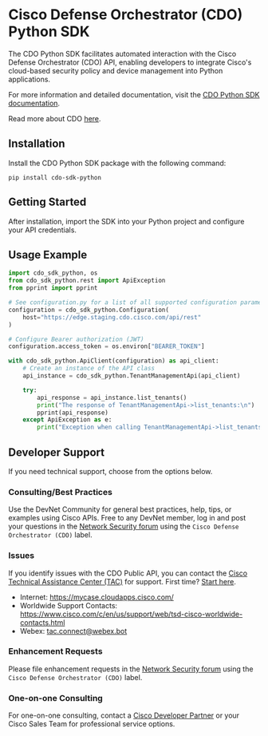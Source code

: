 # Cisco Defense Orchestrator (CDO) Python SDK
The CDO Python SDK facilitates automated interaction with the Cisco Defense Orchestrator (CDO) API, enabling developers to integrate Cisco's cloud-based security policy and device management into Python applications.

For more information and detailed documentation, visit the [CDO Python SDK documentation](https://github.com/cisco-lockhart/cdo-public-api-docs/tree/main/cdo-sdk/python).

Read more about CDO [here](https://docs.defenseorchestrator.com/).

## Installation
Install the CDO Python SDK package with the following command:
```
pip install cdo-sdk-python
```

## Getting Started
After installation, import the SDK into your Python project and configure your API credentials.

## Usage Example
```python
import cdo_sdk_python, os
from cdo_sdk_python.rest import ApiException
from pprint import pprint

# See configuration.py for a list of all supported configuration parameters
configuration = cdo_sdk_python.Configuration(
    host="https://edge.staging.cdo.cisco.com/api/rest"
)

# Configure Bearer authorization (JWT)
configuration.access_token = os.environ["BEARER_TOKEN"]

with cdo_sdk_python.ApiClient(configuration) as api_client:
    # Create an instance of the API class
    api_instance = cdo_sdk_python.TenantManagementApi(api_client)

    try:
        api_response = api_instance.list_tenants()
        print("The response of TenantManagementApi->list_tenants:\n")
        pprint(api_response)
    except ApiException as e:
        print("Exception when calling TenantManagementApi->list_tenants: %s\n" % e)
```

## Developer Support
If you need technical support, choose from the options below.

### Consulting/Best Practices
Use the DevNet Community for general best practices, help, tips, or examples using Cisco APIs. Free to any DevNet member, log in and post your questions in the [Network Security forum](https://community.cisco.com/t5/network-security/bd-p/disc-network-security) using the `Cisco Defense Orchestrator (CDO)` label.

### Issues
If you identify issues with the CDO Public API, you can contact the [Cisco Technical Assistance Center (TAC)](https://www.cisco.com/c/en/us/support/web/tsd-cisco-worldwide-contacts.html) for support. First time? [Start here](https://www.cisco.com/c/dam/en/us/services/collateral/acquisitions/cjp-tac-support-guide.pdf).

- Internet: https://mycase.cloudapps.cisco.com/
- Worldwide Support Contacts: https://www.cisco.com/c/en/us/support/web/tsd-cisco-worldwide-contacts.html
- Webex: tac.connect@webex.bot

### Enhancement Requests
Please file enhancement requests in the [Network Security forum](https://community.cisco.com/t5/network-security/bd-p/disc-network-security) using the `Cisco Defense Orchestrator (CDO)` label.

### One-on-one Consulting
For one-on-one consulting, contact a [Cisco Developer Partner](https://www.cisco.com/c/en/us/partners/connect-with-a-partner.html) or your Cisco Sales Team for professional service options.
